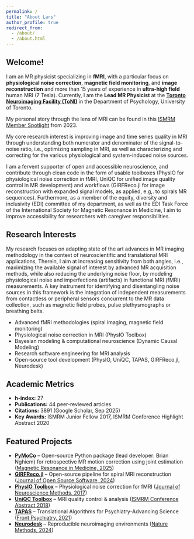 ```yaml
---
permalink: /
title: "About Lars"
author_profile: true
redirect_from: 
  - /about/
  - /about.html
---
```


## Welcome!

I am an MR physicist specializing in **fMRI**, with a particular focus on **physiological noise correction**, **magnetic field monitoring**, and **image reconstruction** and more than 15 years of experience in **ultra-high field** human MRI (7 Tesla). Currently, I am the **Lead MR Physicist** at the **[Toronto Neuroimaging Facility (ToNI)](https://toni.psych.utoronto.ca/)** in the Department of Psychology, University of Toronto.

My personal story through the lens of MRI can be found in this [ISMRM Member Spotlight](https://www.ismrm.org/member-spotlight/lars-kasper/) from 2023.

My core research interest is improving image and time series quality in MRI through understanding both numerator and denominator of the signal-to-noise ratio, i.e., optimizing sampling in MRI, as well as characterizing and correcting for the various physiological and system-induced noise sources.
 
I am a fervent supporter of open and accessible neuroscience, and contribute through clean code in the form of usable toolboxes (PhysIO for physiological noise correction in fMRI, UniQC for unified image quality control in MR development) and workflows (GIRFReco.jl for image reconstruction with expanded signal models, as applied, e.g,. to spirals MR sequences). Furthermore, as a member of the equity, diversity and inclusivity (EDI) committee of my department, as well as the EDI Task Force of the International Society for Magnetic Resonance in Medicine, I aim to improve accessibility for researchers with caregiver responsibilities.

## Research Interests

My research focuses on adapting state of the art advances in MR imaging methodology in the context of neuroscientific and translational MRI applications, Therein, I aim at increasing sensitivity from both angles, i.e., maximizing the available signal of interest by advanced MR acquisition methods, while also reducing the underlying noise floor, by modeling physiological noise and imperfections (artifacts) in functional MRI (fMRI) measurements. A key instrument for identifying and disentangling noise sources in this framework is the integration of independent measurements from contactless or peripheral sensors concurrent to the MR data collection, such as magnetic field probes, pulse plethysmographs or breathing belts.

- Advanced fMRI methodologies (spiral imaging, magnetic field monitoring)
- Physiological noise correction in MRI (PhysIO Toolbox)
- Bayesian modeling & computational neuroscience (Dynamic Causal Modeling)
- Research software engineering for MRI analysis
- Open-source tool development (PhysIO, UniQC, TAPAS, GIRFReco.jl, Neurodesk)

## Academic Metrics

- **h-index:** 27  
- **Publications:** 44 peer-reviewed articles  
- **Citations:** 3891 (Google Scholar, Sep 2025)  
- **Key Awards:** ISMRM Junior Fellow 2017, ISMRM Conference Highlight Abstract 2020

## Featured Projects

- **[PyMoCo](https://github.com/BRAIN-TO/PyMoCo_v2)** – Open-source Python package (lead developer: Brian Nghiem) for retrospective MR motion correction using joint estimation ([Magnetic Resonance in Medicine, 2025](https://doi.org/10.1002/mrm.70052))
- **[GIRFReco.jl](https://brain-to.github.io/GIRFReco.jl/)** – Open-source pipeline for spiral MRI reconstruction ([Journal of Open Source Software, 2024](https://doi.org/10.21105/joss.05877))
- **[PhysIO Toolbox](https://github.com/ComputationalPsychiatry/PhysIO)** – Physiological noise correction for fMRI ([Journal of Neuroscience Methods, 2017](https://doi.org/10.1016/j.jneumeth.2016.10.019))  
- **[UniQC Toolbox](https://github.com/ComputationalPsychiatry/UniQC)** – MRI quality control & analysis ([ISMRM Conference Abstract 2018](https://archive.ismrm.org/2018/2842.html))
- **[TAPAS](https://github.com/translationalneuromodeling/tapas)** – Translational Algorithms for Psychiatry-Advancing Science ([Front Psychiatry, 2021](https://doi.org/10.3389/fpsyt.2021.680811))  
- **[Neurodesk](https://neurodesk.org)** – Reproducible neuroimaging environments ([Nature Methods, 2024](https://doi.org/10.1038/s41592-023-02145-x))  
